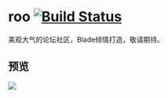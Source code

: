 # roo [![Build Status](https://www.travis-ci.org/istrwei/roo.svg?branch=master)](https://www.travis-ci.org/istrwei/roo)

美观大气的论坛社区，Blade倾情打造，敬请期待。

## 预览

<img src="https://i.loli.net/2017/08/02/5980a8e8bdd68.png" />
